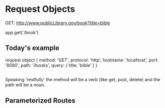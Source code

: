 # Request Objects

GET: http://www.publicLibrary.gov/book?title=bible

app.get('/book')

## Today's example
request object 
{
    method: 'GET',
    protocol: 'http',
    hostname: 'localhost',
    port: '8080',
    path: '/books',
    query: {
        title: 'bible'
    }
}


##
Speaking 'restfully' the method will be a verb (like get, post, delete)
and the path will be a noun.

## Parameterized Routes